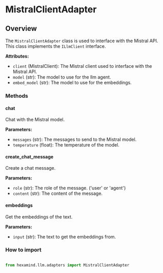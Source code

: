 # MistralClientAdapter

## Overview

The `MistralClientAdapter` class is used to interface with the Mistral API. This class implements the `ILlmClient` interface.

**Attributes:**

- `client` (MistralClient): The Mistral client used to interface with the Mistral API.
- `model` (str): The model to use for the llm agent.
- `embed_model` (str): The model to use for the embeddings.

### Methods

#### chat

Chat with the Mistral model.

**Parameters:**

- `messages` (str): The messages to send to the Mistral model.
- `temperature` (float): The temperature of the model.


#### create_chat_message

Create a chat message.

**Parameters:**

- `role` (str): The role of the message. ('user' or 'agent')
- `content` (str): The content of the message.

#### embeddings

Get the embeddings of the text.

**Parameters:**

- `input` (str): The text to get the embeddings from.

### How to import 

```py

from hexamind.llm.adapters import MistralClientAdapter

```